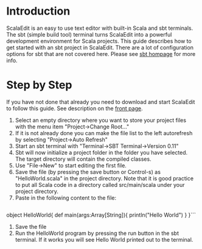 # Introduction #

ScalaEdit is an easy to use text editor with built-in Scala and sbt terminals. The sbt (simple build tool) terminal turns ScalaEdit into a powerful development environment for Scala projects. This guide describes how to get started with an sbt project in ScalaEdit. There are a lot of configuration options for sbt that are not covered here. Please see [sbt hompage](https://github.com/harrah/xsbt/wiki) for more info.

# Step by Step #

If you have not done that already you need to download and start ScalaEdit to follow this guide. See description on the [front page](http://code.google.com/p/scala-edit).

  1. Select an empty directory where you want to store your project files with the menu item "Project->Change Root..."
  1. If it is not already done you can make the file list to the left autorefresh by selecting "Project->Auto Refresh"
  1. Start an sbt terminal with "Terminal->SBT Terminal->Version 0.11"
  1. Sbt will now initialize a project folder in the folder you have selected. The target directory will contain the compiled classes.
  1. Use "File->New" to start editing the first file.
  1. Save the file (by pressing the save button or Control-s) as "HelloWorld.scala" in the project directory. Note that it is good practice to put all Scala code in a directory called src/main/scala under your project directory.
  1. Paste in the following content to the file:
> > ```scala

object HelloWorld{
def main(args:Array[String]){
println("Hello World")
}
}```
  1. Save the file
  1. Run the HelloWorld program by pressing the run button in the sbt terminal. If it works you will see Hello World printed out to the terminal.